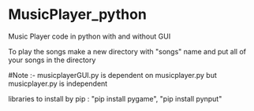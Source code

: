 # MusicPlayer_python
Music Player code in python with and without GUI  

To play the songs make a new directory with "songs" name and put all of your songs in the directory

#Note :- musicplayerGUI.py is dependent on musicplayer.py but musicplayer.py is independent


libraries to install by pip : "pip install pygame", "pip install pynput"
